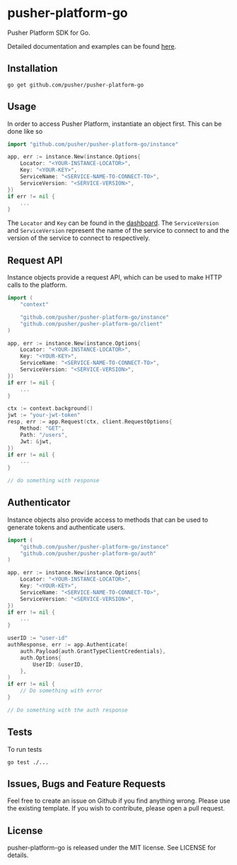 # pusher-platform-go

Pusher Platform SDK for Go.

Detailed documentation and examples can be found [here](https://godoc.org/github.com/pusher/pusher-platform-go).

## Installation

```
go get github.com/pusher/pusher-platform-go
```

## Usage

In order to access Pusher Platform, instantiate an object first. This can be done like so

```go
import "github.com/pusher/pusher-platform-go/instance"

app, err := instance.New(instance.Options{
	Locator: "<YOUR-INSTANCE-LOCATOR>",
	Key: "<YOUR-KEY>",
	ServiceName: "<SERVICE-NAME-TO-CONNECT-TO>",
	ServiceVersion: "<SERVICE-VERSION>",
})
if err != nil {
	...
}
```

The `Locator` and `Key` can be found in the [dashboard](https://dash.pusher.com). The `ServiceVersion` and `ServiceVersion` represent the name of the service to connect to and the version of the service to connect to respectively.


## Request API

Instance objects provide a request API, which can be used to make HTTP calls to the platform.

```go
import (
	"context"

	"github.com/pusher/pusher-platform-go/instance"
	"github.com/pusher/pusher-platform-go/client"
)

app, err := instance.New(instance.Options{
	Locator: "<YOUR-INSTANCE-LOCATOR>",
	Key: "<YOUR-KEY>",
	ServiceName: "<SERVICE-NAME-TO-CONNECT-TO>",
	ServiceVersion: "<SERVICE-VERSION>",
})
if err != nil {
	...
}

ctx := context.background()
jwt := "your-jwt-token"
resp, err := app.Request(ctx, client.RequestOptions{
	Method: "GET",
	Path: "/users",
	Jwt: &jwt,
})
if err != nil {
	...
}

// do something with response

```

## Authenticator

Instance objects also provide access to methods that can be used to generate tokens and authenticate users.

```go
import (
	"github.com/pusher/pusher-platform-go/instance"
	"github.com/pusher/pusher-platform-go/auth"
)

app, err := instance.New(instance.Options{
	Locator: "<YOUR-INSTANCE-LOCATOR>",
	Key: "<YOUR-KEY>",
	ServiceName: "<SERVICE-NAME-TO-CONNECT-TO>",
	ServiceVersion: "<SERVICE-VERSION>",
})
if err != nil {
	...
}

userID := "user-id"
authResponse, err := app.Authenticate(
	auth.Payload{auth.GrantTypeClientCredentials},
	auth.Options{
		UserID: &userID,
	},
)
if err != nil {
	// Do something with error
}

// Do something with the auth response
```

## Tests

To run tests

```
go test ./...
```

## Issues, Bugs and Feature Requests

Feel free to create an issue on Github if you find anything wrong. Please use the existing template. If you wish to contribute, please open a pull request.

## License

pusher-platform-go is released under the MIT license. See LICENSE for details.
